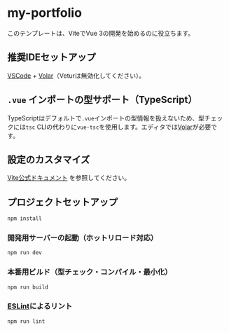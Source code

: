 # my-portfolio

このテンプレートは、ViteでVue 3の開発を始めるのに役立ちます。

## 推奨IDEセットアップ

[VSCode](https://code.visualstudio.com/) + [Volar](https://marketplace.visualstudio.com/items?itemName=Vue.volar)（Veturは無効化してください）。

## `.vue` インポートの型サポート（TypeScript）

TypeScriptはデフォルトで`.vue`インポートの型情報を扱えないため、型チェックには`tsc` CLIの代わりに`vue-tsc`を使用します。エディタでは[Volar](https://marketplace.visualstudio.com/items?itemName=Vue.volar)が必要です。

## 設定のカスタマイズ

[Vite公式ドキュメント](https://vite.dev/config/) を参照してください。

## プロジェクトセットアップ

```sh
npm install
```

### 開発用サーバーの起動（ホットリロード対応）

```sh
npm run dev
```

### 本番用ビルド（型チェック・コンパイル・最小化）

```sh
npm run build
```

### [ESLint](https://eslint.org/)によるリント

```sh
npm run lint
```
